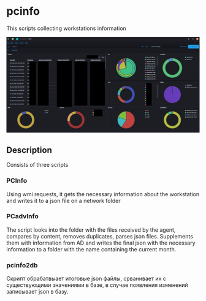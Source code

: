 # pcinfo
This scripts collecting workstations information

![View](./View.JPG)

## Description

Consists of three scripts

### PCInfo

Using wmi requests, it gets the necessary information about the workstation and writes it to a json file on a network folder

### PCadvInfo

The script looks into the folder with the files received by the agent, compares by content, removes duplicates, parses json files. Supplements them with information from AD and writes the final json with the necessary information to a folder with the name containing the current month.

### pcinfo2db

Скрипт обрабатвыает итоговые json файлы, срванивает их с существующими значениями в базе, в случае появления изменений записывает json в базу.